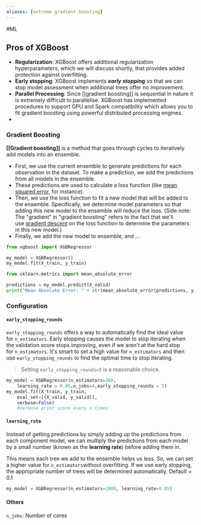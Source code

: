 ```yaml
---
aliases: [extreme gradient boosting]
---
```

#ML
## Pros of XGBoost
-   **Regularization**: XGBoost offers additional regularization hyperparameters, which we will discuss shortly, that provides added protection against overfitting.
- **Early stopping**: XGBoost implements ***early stopping*** so that we can stop model assessment when additional trees offer no improvement.
- **Parallel Processing**: Since [[gradient boosting]] is sequential in nature it is extremely difficult to parallelise. XGBoost has implemented procedures to support GPU and Spark compatibility which allows you to fit gradient boosting using powerful distributed processing engines.
- 
### Gradient Boosting
**[[Gradient boosting]]** is a method that goes through cycles to iteratively add models into an ensemble.
-   First, we use the current ensemble to generate predictions for each observation in the dataset. To make a prediction, we add the predictions from all models in the ensemble. 
-   These predictions are used to calculate a loss function (like [mean squared error](https://en.wikipedia.org/wiki/Mean_squared_error), for instance).
-   Then, we use the loss function to fit a new model that will be added to the ensemble. Specifically, we determine model parameters so that adding this new model to the ensemble will reduce the loss. (Side note: The "gradient" in "gradient boosting" refers to the fact that we'll use [gradient descent](https://en.wikipedia.org/wiki/Gradient_descent) on the loss function to determine the parameters in this new model.)
-   Finally, we add the new model to ensemble, and ...
```py
from xgboost import XGBRegressor

my_model = XGBRegressor()
my_model.fit(X_train, y_train)
```

```py
from sklearn.metrics import mean_absolute_error

predictions = my_model.predict(X_valid)
print("Mean Absolute Error: " + str(mean_absolute_error(predictions, y_valid)))
```

### Configuration
#### `early_stopping_rounds`

`early_stopping_rounds` offers a way to automatically find the ideal value for `n_estimators`. Early stopping causes the model to stop iterating when the validation score stops improving, even if we aren't at the hard stop for `n_estimators`. It's smart to set a high value for `n_estimators` and then use `early_stopping_rounds` to find the optimal time to stop iterating.

>Setting `early_stopping_rounds=5` is a reasonable choice.

```py
my_model = XGBRegressor(n_estimators=300, 
	learning_rate = 0.05,n_jobs=4,early_stopping_rounds = 5)
my_model.fit(X_train, y_train,
	eval_set=[(X_valid, y_valid)],
	verbose=False)
	#verbose print score every x times
```


#### `learning_rate`

Instead of getting predictions by simply adding up the predictions from each component model, we can multiply the predictions from each model by a small number (known as the **learning rate**) before adding them in.

This means each tree we add to the ensemble helps us less. So, we can set a higher value for `n_estimators`without overfitting. If we use early stopping, the appropriate number of trees will be determined automatically.
Default = 0.1
```py
my_model = XGBRegressor(n_estimators=1000, learning_rate=0.05)
```

#### Others
`n_jobs`: Number of cores